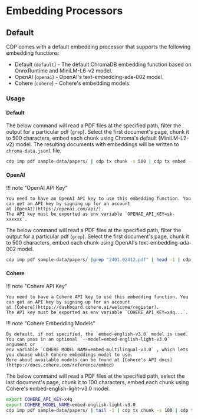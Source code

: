 # Embedding Processors

## Default

CDP comes with a default embedding processor that supports the following embedding functions:

- Default (`default`) - The default ChromaDB embedding function based on OnnxRuntime and MiniLM-L6-v2 model.
- OpenAI (`openai`) - OpenAI's text-embedding-ada-002 model.
- Cohere (`cohere`) - Cohere's embedding models.

### Usage

#### Default

The below command will read a PDF files at the specified path, filter the output for a particular pdf (`grep`). Select
the first document's page, chunk it to 500 characters, embed each chunk using Chroma's default (MiniLM-L2-v2) model. The
resulting documents with embeddings will be written to `chroma-data.jsonl` file.

```bash
cdp imp pdf sample-data/papers/ | cdp tx chunk -s 500 | cdp tx embed --ef default > chroma-data.jsonl
```

#### OpenAI

!!! note "OpenAI API Key"

    You need to have an OpenAI API key to use this embedding function. You can get an API key by signing up for an account
    at [OpenAI](https://openai.com/api/).
    The API key must be exported as env variable `OPENAI_API_KEY=sk-xxxxxx`.

The below command will read a PDF files at the specified path, filter the output for a particular pdf (`grep`). Select
the first document's page, chunk it to 500 characters, embed each chunk using OpenAI's text-embedding-ada-002 model.

```bash
cdp imp pdf sample-data/papers/ |grep "2401.02412.pdf" | head -1 | cdp tx chunk -s 500 | cdp tx embed --ef openai
```

#### Cohere

!!! note "Cohere API Key"

    You need to have a Cohere API key to use this embedding function. You can get an API key by signing up for an account
    at [Cohere](https://dashboard.cohere.ai/welcome/register).
    The API key must be exported as env variable `COHERE_API_KEY=x4q...`.

!!! note "Cohere Embedding Models"

    By default, if not specified, the `embed-english-v3.0` model is used.
    You can pass in an optional `--model=embed-english-light-v3.0` argument or
    env variable `COHERE_MODEL_NAME=embed-multilingual-v3.0` , which lets you choose which Cohere embeddings model to use.
    More about available models can be found at [Cohere's API docs](https://docs.cohere.com/reference/embed)

The below command will read a PDF files at the specified path, select
the last document's page, chunk it to 100 characters, embed each chunk using Cohere's embed-english-light-v3.0 model.

```bash
export COHERE_API_KEY=x4q
export COHERE_MODEL_NAME=embed-english-light-v3.0
cdp imp pdf sample-data/papers/ | tail -1 | cdp tx chunk -s 100 | cdp tx embed --ef cohere
```
